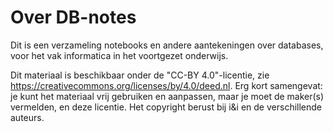 # Over DB-notes

Dit is een verzameling notebooks en andere aantekeningen over databases, voor het vak informatica in het voortgezet onderwijs.

Dit materiaal is beschikbaar onder de "CC-BY 4.0"-licentie, zie https://creativecommons.org/licenses/by/4.0/deed.nl.
Erg kort samengevat: je kunt het materiaal vrij gebruiken en aanpassen, maar je moet de maker(s) vermelden, en deze licentie. 
Het copyright berust bij i&i en de verschillende auteurs.